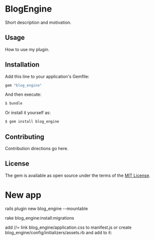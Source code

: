# BlogEngine
Short description and motivation.

## Usage
How to use my plugin.

## Installation
Add this line to your application's Gemfile:

```ruby
gem "blog_engine"
```

And then execute:
```bash
$ bundle
```

Or install it yourself as:
```bash
$ gem install blog_engine
```

## Contributing
Contribution directions go here.

## License
The gem is available as open source under the terms of the [MIT License](https://opensource.org/licenses/MIT).

# New app
rails plugin new blog_engine --mountable

rake blog_engine:install:migrations

add //= link blog_engine/application.css to manifest.js
or create blog_engine/config/initializers/assets.rb and add to it:

```Rails.application.config.assets.precompile += %w( blog_engine/application.css blog_engine/application.js )
